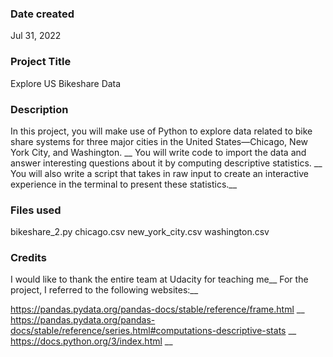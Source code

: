 ### Date created
Jul 31, 2022
### Project Title
Explore US Bikeshare Data

### Description
In this project, you will make use of Python to explore data related to bike share systems for three major cities in the United States—Chicago, New York City, and Washington. __
You will write code to import the data and answer interesting questions about it by computing descriptive statistics. __
You will also write a script that takes in raw input to create an interactive experience in the terminal to present these statistics.__

### Files used
bikeshare_2.py 
chicago.csv 
new_york_city.csv 
washington.csv

### Credits
I would like to thank the entire team at Udacity for teaching me__
For the project, I referred to the following websites:__

https://pandas.pydata.org/pandas-docs/stable/reference/frame.html __
https://pandas.pydata.org/pandas-docs/stable/reference/series.html#computations-descriptive-stats __
https://docs.python.org/3/index.html __
